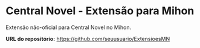 # Central Novel - Extensão para Mihon

Extensão não-oficial para Central Novel no Mihon.

**URL do repositório:** https://github.com/seuusuario/ExtensioesMN
